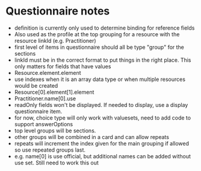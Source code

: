 # Questionnaire notes

* definition is currently only used to determine binding for reference fields
 * Also used as the profile at the top grouping for a resource with the resource linkId (e.g. Practitioner)
* first level of items in questionnaire should all be type "group" for the sections
* linkId must be in the correct format to put things in the right place.  This only matters for 
  fields that have values
 * Resource.element.element
  * use indexes when it is an array data type or when multiple resources would be created
  * Resource[0].element[1].element
  * Practitioner.name[0].use
* readOnly fields won't be displayed.  If needed to display, use a display questionnaire item.
* for now, choice type will only work with valuesets, need to add code to support answerOptions
* top level groups will be sections.
 * other groups will be combined in a card and can allow repeats
 * repeats will increment the index given for the main grouping if allowed so use repeated groups last.
  * e.g. name[0] is use official, but additional names can be added without use set.  Still need 
    to work this out
